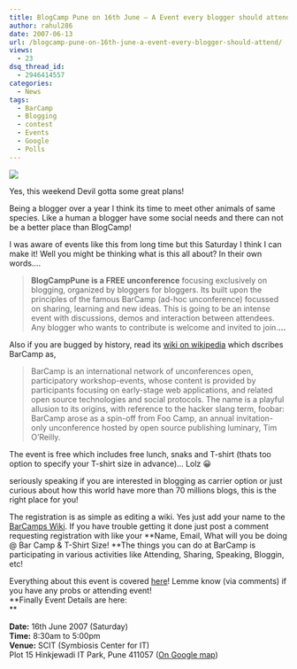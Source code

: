 ```yaml
---
title: BlogCamp Pune on 16th June – A Event every blogger should attend!
author: rahul286
date: 2007-06-13
url: /blogcamp-pune-on-16th-june-a-event-every-blogger-should-attend/
views:
  - 23
dsq_thread_id:
  - 2946414557
categories:
  - News
tags:
  - BarCamp
  - Blogging
  - contest
  - Events
  - Google
  - Polls
---
```

<a href="http://barcamp.org/BlogCampPune" onclick="_gaq.push(['_trackEvent', 'outbound-article', 'http://barcamp.org/BlogCampPune', '']);" ><img class="wp-image-50563" src="http://bp2.blogger.com/_GeXmnVoQB9M/RhKD0myIqUI/AAAAAAAAACU/tPh4B9Agvk4/s320/blogcamp_pune_300.gif" align="middle" /></a>

Yes, this weekend Devil gotta some great plans!

Being a blogger over a year I think its time to meet other animals of same species. Like a human a blogger have some social needs and there can not be a better place than BlogCamp!

I was aware of events like this from long time but this Saturday I think I can make it! Well you might be thinking what is this all about? In their own words&#8230;.

> **BlogCampPune is a FREE unconference** focusing exclusively on blogging, organized by bloggers for bloggers. Its built upon the principles of the famous <span class="WikiLink">BarCamp</span> (ad-hoc unconference) focussed on sharing, learning and new ideas. This is going to be an intense event with discussions, demos and interaction between attendees. Any blogger who wants to contribute is welcome and invited to join.**&#8230;**

Also if you are bugged by history, read its <a href="http://en.wikipedia.org/wiki/BarCamp" onclick="_gaq.push(['_trackEvent', 'outbound-article', 'http://en.wikipedia.org/wiki/BarCamp', 'wiki on wikipedia']);" target="_blank">wiki on wikipedia</a> which dscribes BarCamp as,

> BarCamp is an international network of unconferences open, participatory workshop-events, whose content is provided by participants focusing on early-stage web applications, and related open source technologies and social protocols. The name is a playful allusion to its origins, with reference to the hacker slang term, foobar: BarCamp arose as a spin-off from Foo Camp, an annual invitation-only unconference hosted by open source publishing luminary, Tim O&#8217;Reilly.

The event is free which includes free lunch, snaks and T-shirt (thats too option to specify your T-shirt size in advance)&#8230; Lolz 😀

seriously speaking if you are interested in blogging as carrier option or just curious about how this world have more than 70 millions blogs, this is the right place for you!

The registration is as simple as editing a wiki. Yes just add your name to the <a href="https://barcamp.pbwiki.com/BlogCampPune" onclick="_gaq.push(['_trackEvent', 'outbound-article', 'https://barcamp.pbwiki.com/BlogCampPune', 'BarCamps Wiki']);" target="_blank">BarCamps Wiki</a>. If you have trouble getting it done just post a comment requesting registration with like your **Name, Email, What will you be doing @ Bar Camp & T-Shirt Size! **The things you can do at BarCamp is participating in various activities like Attending, Sharing, Speaking, Bloggin, etc!

Everything about this event is covered <a href="http://barcamp.org/BlogCampPune" onclick="_gaq.push(['_trackEvent', 'outbound-article', 'http://barcamp.org/BlogCampPune', 'here']);" target="_blank">here</a>! Lemme know (via comments) if you have any probs or attending event!  
**Finally Event Details are here:  
**

**Date:** 16th June 2007 (Saturday)  
**Time:** 8:30am to 5:00pm  
**Venue:** SCIT (Symbiosis Center for IT)  
Plot 15 Hinkjewadi IT Park, Pune 411057 (<a href="http://maps.google.com/maps/ms?ie=UTF8&hl=en&msa=0&msid=105025857203733866936.0000011323cd9ba7857de&ll=18.591423,73.765984&spn=0.112753,0.160675&z=13&om=1" onclick="_gaq.push(['_trackEvent', 'outbound-article', 'http://maps.google.com/maps/ms?ie=UTF8&hl=en&msa=0&msid=105025857203733866936.0000011323cd9ba7857de&ll=18.591423,73.765984&spn=0.112753,0.160675&z=13&om=1', 'On Google map']);" target="_blank">On Google map</a>)
